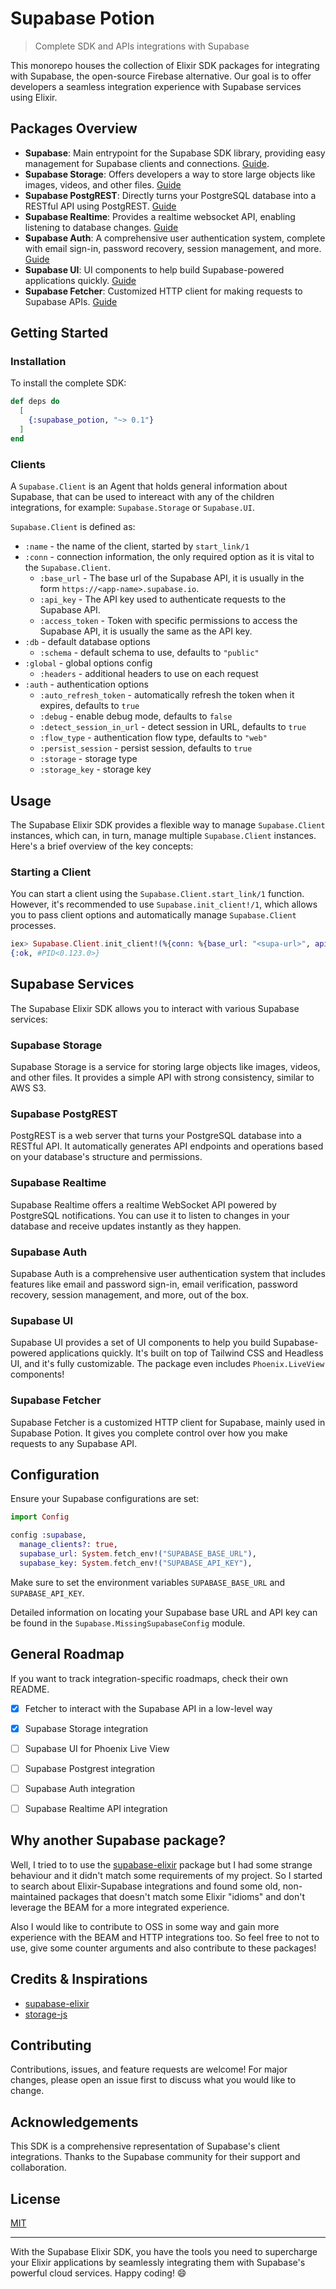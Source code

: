 # Supabase Potion

> Complete SDK and APIs integrations with Supabase

This monorepo houses the collection of Elixir SDK packages for integrating with Supabase, the open-source Firebase alternative. Our goal is to offer developers a seamless integration experience with Supabase services using Elixir.

## Packages Overview

- **Supabase**: Main entrypoint for the Supabase SDK library, providing easy management for Supabase clients and connections. [Guide](#usage).
- **Supabase Storage**: Offers developers a way to store large objects like images, videos, and other files. [Guide](./guides/storage.md)
- **Supabase PostgREST**: Directly turns your PostgreSQL database into a RESTful API using PostgREST. [Guide](#)
- **Supabase Realtime**: Provides a realtime websocket API, enabling listening to database changes. [Guide](#)
- **Supabase Auth**: A comprehensive user authentication system, complete with email sign-in, password recovery, session management, and more. [Guide](#)
- **Supabase UI**: UI components to help build Supabase-powered applications quickly. [Guide](#)
- **Supabase Fetcher**: Customized HTTP client for making requests to Supabase APIs. [Guide](./guides/fetcher.md)

## Getting Started

### Installation

To install the complete SDK:

```elixir
def deps do
  [
    {:supabase_potion, "~> 0.1"}
  ]
end
```

### Clients

A `Supabase.Client` is an Agent that holds general information about Supabase, that can be used to intereact with any of the children integrations, for example: `Supabase.Storage` or `Supabase.UI`.

`Supabase.Client` is defined as:

- `:name` - the name of the client, started by `start_link/1`
- `:conn` - connection information, the only required option as it is vital to the `Supabase.Client`.
    - `:base_url` - The base url of the Supabase API, it is usually in the form `https://<app-name>.supabase.io`.
    - `:api_key` - The API key used to authenticate requests to the Supabase API.
    - `:access_token` - Token with specific permissions to access the Supabase API, it is usually the same as the API key.
- `:db` - default database options
    - `:schema` - default schema to use, defaults to `"public"`
- `:global` - global options config
    - `:headers` - additional headers to use on each request
- `:auth` - authentication options
    - `:auto_refresh_token` - automatically refresh the token when it expires, defaults to `true`
    - `:debug` - enable debug mode, defaults to `false`
    - `:detect_session_in_url` - detect session in URL, defaults to `true`
    - `:flow_type` - authentication flow type, defaults to `"web"`
    - `:persist_session` - persist session, defaults to `true`
    - `:storage` - storage type
    - `:storage_key` - storage key

## Usage

The Supabase Elixir SDK provides a flexible way to manage `Supabase.Client` instances, which can, in turn, manage multiple `Supabase.Client` instances. Here's a brief overview of the key concepts:

### Starting a Client

You can start a client using the `Supabase.Client.start_link/1` function. However, it's recommended to use `Supabase.init_client!/1`, which allows you to pass client options and automatically manage `Supabase.Client` processes.

```elixir
iex> Supabase.Client.init_client!(%{conn: %{base_url: "<supa-url>", api_key: "<supa-key>"}})
{:ok, #PID<0.123.0>}
```

## Supabase Services

The Supabase Elixir SDK allows you to interact with various Supabase services:

### Supabase Storage

Supabase Storage is a service for storing large objects like images, videos, and other files. It provides a simple API with strong consistency, similar to AWS S3.

### Supabase PostgREST

PostgREST is a web server that turns your PostgreSQL database into a RESTful API. It automatically generates API endpoints and operations based on your database's structure and permissions.

### Supabase Realtime

Supabase Realtime offers a realtime WebSocket API powered by PostgreSQL notifications. You can use it to listen to changes in your database and receive updates instantly as they happen.

### Supabase Auth

Supabase Auth is a comprehensive user authentication system that includes features like email and password sign-in, email verification, password recovery, session management, and more, out of the box.

### Supabase UI

Supabase UI provides a set of UI components to help you build Supabase-powered applications quickly. It's built on top of Tailwind CSS and Headless UI, and it's fully customizable. The package even includes `Phoenix.LiveView` components!

### Supabase Fetcher

Supabase Fetcher is a customized HTTP client for Supabase, mainly used in Supabase Potion. It gives you complete control over how you make requests to any Supabase API.

## Configuration

Ensure your Supabase configurations are set:

```elixir
import Config

config :supabase,
  manage_clients?: true,
  supabase_url: System.fetch_env!("SUPABASE_BASE_URL"),
  supabase_key: System.fetch_env!("SUPABASE_API_KEY"),
```

Make sure to set the environment variables `SUPABASE_BASE_URL` and `SUPABASE_API_KEY`.

Detailed information on locating your Supabase base URL and API key can be found in the `Supabase.MissingSupabaseConfig` module.

## General Roadmap

If you want to track integration-specific roadmaps, check their own README.

- [x] Fetcher to interact with the Supabase API in a low-level way
- [x] Supabase Storage integration
- [ ] Supabase UI for Phoenix Live View
- [ ] Supabase Postgrest integration
- [ ] Supabase Auth integration
- [ ] Supabase Realtime API integration


## Why another Supabase package?

Well, I tried to to use the [supabase-elixir](https://github.com/treebee/supabase-elixir) package but I had some strange behaviour and it didn't match some requirements of my project. So I started to search about Elixir-Supabase integrations and found some old, non-maintained packages that doesn't match some Elixir "idioms" and don't leverage the BEAM for a more integrated experience.

Also I would like to contribute to OSS in some way and gain more experience with the BEAM and HTTP integrations too. So feel free to not to use, give some counter arguments and also contribute to these packages!

## Credits & Inspirations

- [supabase-elixir](https://github.com/treebee/supabase-elixir)
- [storage-js](https://github.com/supabase/storage-js)

## Contributing

Contributions, issues, and feature requests are welcome! For major changes, please open an issue first to discuss what you would like to change.

## Acknowledgements

This SDK is a comprehensive representation of Supabase's client integrations. Thanks to the Supabase community for their support and collaboration.

## License

[MIT](LICENSE)

---

With the Supabase Elixir SDK, you have the tools you need to supercharge your Elixir applications by seamlessly integrating them with Supabase's powerful cloud services. Happy coding! 😄
